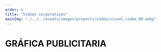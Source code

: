 ```yaml
---
order: 6
title: "Videos corporativos"
mainImg: "./../../assets/images/proyects/video/visual_video_00.webp"
---
```


# GRÁFICA PUBLICITARIA
